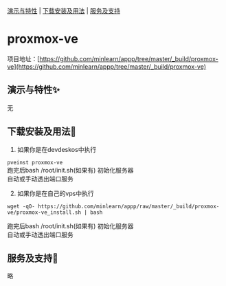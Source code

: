 [演示与特性](#演示与特性) | [下载安装及用法](#下载安装及用法) | [服务及支持](#服务及支持)

proxmox-ve
=====

项目地址：[https://github.com/minlearn/appp/tree/master/_build/proxmox-ve](https://github.com/minlearn/appp/tree/master/_build/proxmox-ve)

演示与特性✨
-----


无



下载安装及用法📄
-----

1) 如果你是在devdeskos中执行  


```pveinst proxmox-ve```  
跑完后bash /root/init.sh(如果有) 初始化服务器  
自动或手动透出端口服务



2) 如果你是在自己的vps中执行


```wget -qO- https://github.com/minlearn/appp/raw/master/_build/proxmox-ve/proxmox-ve_install.sh | bash```  

跑完后bash /root/init.sh(如果有) 初始化服务器  
自动或手动透出端口服务


服务及支持👀
-----

略







